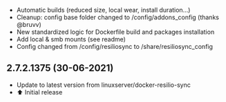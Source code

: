 - Automatic builds (reduced size, local wear, install duration...)
- Cleanup: config base folder changed to /config/addons_config (thanks @bruvv)
- New standardized logic for Dockerfile build and packages installation
- Add local & smb mounts (see readme)
- Config changed from /config/resiliosync to /share/resiliosync_config

## 2.7.2.1375 (30-06-2021)

- Update to latest version from linuxserver/docker-resilio-sync
- :arrow_up: Initial release
